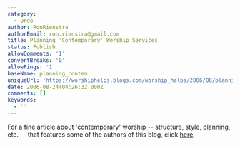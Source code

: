 ```yaml
---
category:
  - Ordo
author: RonRienstra
authorEmail: ron.rienstra@gmail.com
title: Planning 'Contemporary' Worship Services
status: Publish
allowComments: '1'
convertBreaks: '0'
allowPings: '1'
baseName: planning_contem
uniqueUrl: 'https://worshiphelps.blogs.com/worship_helps/2006/08/planning_contem.html '
date: 2006-08-24T04:26:32.000Z
comments: []
keywords:
  - ''
---
```

For a fine article about 'contemporary' worship -- structure, style, planning, etc. -- that features some of the authors of this blog, click [here](http://www.calvin.edu/worship/stories/contemp_wrshp.php).